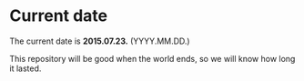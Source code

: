 # Current date

The current date is **2015.07.23.** (YYYY.MM.DD.)

This repository will be good when the world ends, so we will know how long it lasted.